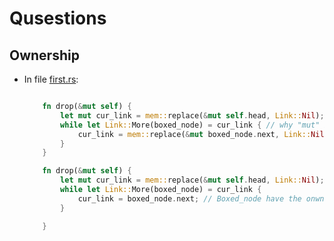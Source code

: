 # Qusestions

## Ownership

* In file [first.rs](./src/entirely_too_many_lists/first.rs):

    ```rust

        fn drop(&mut self) {
            let mut cur_link = mem::replace(&mut self.head, Link::Nil);
            while let Link::More(boxed_node) = cur_link { // why "mut" is needed here? Doesn't boxed_node have the onwnership of cur_link's node?
                cur_link = mem::replace(&mut boxed_node.next, Link::Nil);
            }
        }

        fn drop(&mut self) {
            let mut cur_link = mem::replace(&mut self.head, Link::Nil);
            while let Link::More(boxed_node) = cur_link {
                cur_link = boxed_node.next; // Boxed_node have the onwnership of cur_link's node.
            }

        }
    ```
